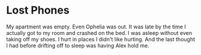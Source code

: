 #  Lost Phones

My apartment was empty. Even Ophelia was out. It was late by the time I actually
got to my room and crashed on the bed. I was asleep without even taking off my
shoes. I hurt in places I didn't like hurting. And the last thought I had before
drifting off to sleep was having Alex hold me.

